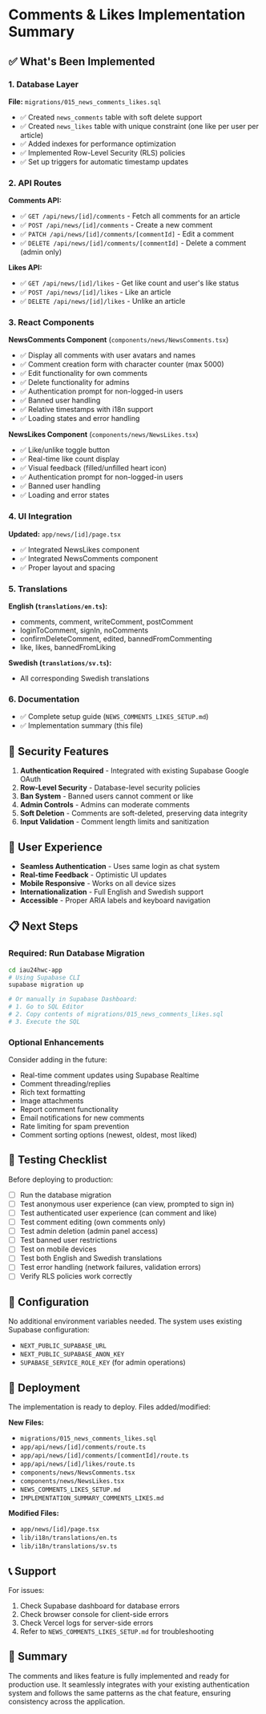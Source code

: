 # Comments & Likes Implementation Summary

## ✅ What's Been Implemented

### 1. Database Layer

**File:** `migrations/015_news_comments_likes.sql`

- ✅ Created `news_comments` table with soft delete support
- ✅ Created `news_likes` table with unique constraint (one like per user per article)
- ✅ Added indexes for performance optimization
- ✅ Implemented Row-Level Security (RLS) policies
- ✅ Set up triggers for automatic timestamp updates

### 2. API Routes

**Comments API:**

- ✅ `GET /api/news/[id]/comments` - Fetch all comments for an article
- ✅ `POST /api/news/[id]/comments` - Create a new comment
- ✅ `PATCH /api/news/[id]/comments/[commentId]` - Edit a comment
- ✅ `DELETE /api/news/[id]/comments/[commentId]` - Delete a comment (admin only)

**Likes API:**

- ✅ `GET /api/news/[id]/likes` - Get like count and user's like status
- ✅ `POST /api/news/[id]/likes` - Like an article
- ✅ `DELETE /api/news/[id]/likes` - Unlike an article

### 3. React Components

**NewsComments Component** (`components/news/NewsComments.tsx`)

- ✅ Display all comments with user avatars and names
- ✅ Comment creation form with character counter (max 5000)
- ✅ Edit functionality for own comments
- ✅ Delete functionality for admins
- ✅ Authentication prompt for non-logged-in users
- ✅ Banned user handling
- ✅ Relative timestamps with i18n support
- ✅ Loading states and error handling

**NewsLikes Component** (`components/news/NewsLikes.tsx`)

- ✅ Like/unlike toggle button
- ✅ Real-time like count display
- ✅ Visual feedback (filled/unfilled heart icon)
- ✅ Authentication prompt for non-logged-in users
- ✅ Banned user handling
- ✅ Loading and error states

### 4. UI Integration

**Updated:** `app/news/[id]/page.tsx`

- ✅ Integrated NewsLikes component
- ✅ Integrated NewsComments component
- ✅ Proper layout and spacing

### 5. Translations

**English (`translations/en.ts`):**

- comments, comment, writeComment, postComment
- loginToComment, signIn, noComments
- confirmDeleteComment, edited, bannedFromCommenting
- like, likes, bannedFromLiking

**Swedish (`translations/sv.ts`):**

- All corresponding Swedish translations

### 6. Documentation

- ✅ Complete setup guide (`NEWS_COMMENTS_LIKES_SETUP.md`)
- ✅ Implementation summary (this file)

## 🔐 Security Features

1. **Authentication Required** - Integrated with existing Supabase Google OAuth
2. **Row-Level Security** - Database-level security policies
3. **Ban System** - Banned users cannot comment or like
4. **Admin Controls** - Admins can moderate comments
5. **Soft Deletion** - Comments are soft-deleted, preserving data integrity
6. **Input Validation** - Comment length limits and sanitization

## 🎨 User Experience

- **Seamless Authentication** - Uses same login as chat system
- **Real-time Feedback** - Optimistic UI updates
- **Mobile Responsive** - Works on all device sizes
- **Internationalization** - Full English and Swedish support
- **Accessible** - Proper ARIA labels and keyboard navigation

## 📋 Next Steps

### Required: Run Database Migration

```bash
cd iau24hwc-app
# Using Supabase CLI
supabase migration up

# Or manually in Supabase Dashboard:
# 1. Go to SQL Editor
# 2. Copy contents of migrations/015_news_comments_likes.sql
# 3. Execute the SQL
```

### Optional Enhancements

Consider adding in the future:

- Real-time comment updates using Supabase Realtime
- Comment threading/replies
- Rich text formatting
- Image attachments
- Report comment functionality
- Email notifications for new comments
- Rate limiting for spam prevention
- Comment sorting options (newest, oldest, most liked)

## 🧪 Testing Checklist

Before deploying to production:

- [ ] Run the database migration
- [ ] Test anonymous user experience (can view, prompted to sign in)
- [ ] Test authenticated user experience (can comment and like)
- [ ] Test comment editing (own comments only)
- [ ] Test admin deletion (admin panel access)
- [ ] Test banned user restrictions
- [ ] Test on mobile devices
- [ ] Test both English and Swedish translations
- [ ] Test error handling (network failures, validation errors)
- [ ] Verify RLS policies work correctly

## 🔧 Configuration

No additional environment variables needed. The system uses existing Supabase configuration:

- `NEXT_PUBLIC_SUPABASE_URL`
- `NEXT_PUBLIC_SUPABASE_ANON_KEY`
- `SUPABASE_SERVICE_ROLE_KEY` (for admin operations)

## 🚀 Deployment

The implementation is ready to deploy. Files added/modified:

**New Files:**

- `migrations/015_news_comments_likes.sql`
- `app/api/news/[id]/comments/route.ts`
- `app/api/news/[id]/comments/[commentId]/route.ts`
- `app/api/news/[id]/likes/route.ts`
- `components/news/NewsComments.tsx`
- `components/news/NewsLikes.tsx`
- `NEWS_COMMENTS_LIKES_SETUP.md`
- `IMPLEMENTATION_SUMMARY_COMMENTS_LIKES.md`

**Modified Files:**

- `app/news/[id]/page.tsx`
- `lib/i18n/translations/en.ts`
- `lib/i18n/translations/sv.ts`

## 📞 Support

For issues:

1. Check Supabase dashboard for database errors
2. Check browser console for client-side errors
3. Check Vercel logs for server-side errors
4. Refer to `NEWS_COMMENTS_LIKES_SETUP.md` for troubleshooting

## 🎉 Summary

The comments and likes feature is fully implemented and ready for production use. It seamlessly integrates with your existing authentication system and follows the same patterns as the chat feature, ensuring consistency across the application.


